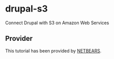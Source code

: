 # drupal-s3
Connect Drupal with S3 on Amazon Web Services

## Provider
This tutorial has been provided by [NETBEARS](https://netbears.ro/).
